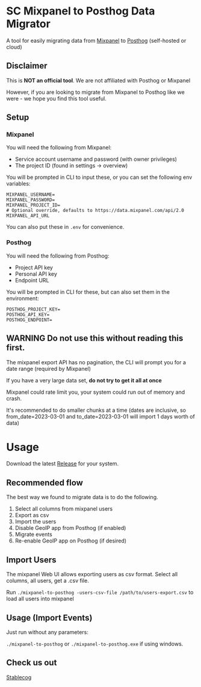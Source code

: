 # SC Mixpanel to Posthog Data Migrator

A tool for easily migrating data from [Mixpanel](https://mixpanel.com/) to [Posthog](https://posthog.com) (self-hosted or cloud)

## Disclaimer

This is **NOT an official tool**. We are not affiliated with Posthog or Mixpanel

However, if you are looking to migrate from Mixpanel to Posthog like we were - we hope you find this tool useful.

## Setup

### Mixpanel

You will need the following from Mixpanel:

- Service account username and password (with owner privileges)
- The project ID (found in settings -> overview)

You will be prompted in CLI to input these, or you can set the following env variables:

```
MIXPANEL_USERNAME=
MIXPANEL_PASSWORD=
MIXPANEL_PROJECT_ID=
# Optional override, defaults to https://data.mixpanel.com/api/2.0
MIXPANEL_API_URL
```

You can also put these in `.env` for convenience.

### Posthog

You will need the following from Posthog:

- Project API key
- Personal API key
- Endpoint URL

You will be prompted in CLI for these, but can also set them in the environment:

```
POSTHOG_PROJECT_KEY=
POSTHOG_API_KEY=
POSTHOG_ENDPOINT=
```

## **WARNING** Do not use this without reading this first.

The mixpanel export API has no pagination, the CLI will prompt you for a date range (required by Mixpanel)

If you have a very large data set, **do not try to get it all at once**

Mixpanel could rate limit you, your system could run out of memory and crash.

It's recommended to do smaller chunks at a time (dates are inclusive, so from_date=2023-03-01 and to_date=2023-03-01 will import 1 days worth of data)

# Usage

Download the latest [Release](https://github.com/stablecog/sc-mp-to-ph/releases) for your system.

## Recommended flow

The best way we found to migrate data is to do the following.

1. Select all columns from mixpanel users
2. Export as csv
3. Import the users
4. Disable GeoIP app from Posthog (if enabled)
5. Migrate events
6. Re-enable GeoIP app on Posthog (if desired)

## Import Users

The mixpanel Web UI allows exporting users as csv format. Select all columns, all users, get a .csv file.

Run `./mixpanel-to-posthog -users-csv-file /path/to/users-export.csv` to load all users into mixpanel

## Usage (Import Events)

Just run without any parameters:

`./mixpanel-to-posthog` or `./mixpanel-to-posthog.exe` if using windows.

## Check us out

[Stablecog](https://stablecog.com/)
